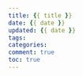 ```yaml
---
title: {{ title }}
date: {{ date }}
updated: {{ date }}
tags:
categories:
comment: true
toc: true
---
```


